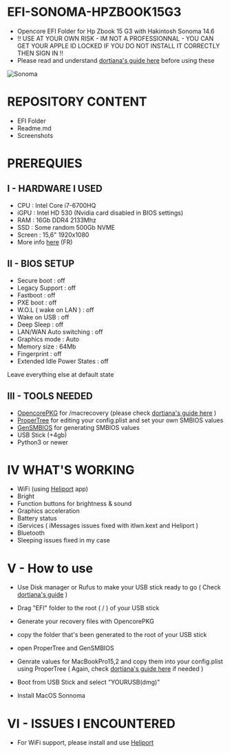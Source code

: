 # EFI-SONOMA-HPZBOOK15G3
- Opencore EFI Folder for Hp Zbook 15 G3 with Hakintosh Sonoma 14.6
- !! USE AT YOUR OWN RISK - IM NOT A PROFESSIONNAL - YOU CAN GET YOUR APPLE ID LOCKED IF YOU DO NOT INSTALL IT CORRECTLY THEN SIGN IN !! 
- Please read and understand [dortiana's guide here]() before using these

![Sonoma](https://github.com/user-attachments/assets/0c4fc6a4-2c06-4924-a6a5-8030d6745bca)

# REPOSITORY CONTENT

- EFI Folder
- Readme.md
- Screenshots
  
# PREREQUIES

## I - HARDWARE I USED
  - CPU : Intel Core i7-6700HQ
  - iGPU : Intel HD 530 (Nvidia card disabled in BIOS settings)
  - RAM : 16Gb DDR4 2133Mhz
  - SSD : Some random 500Gb NVME
  - Screen : 15,6" 1920x1080
  - More info [here](https://support.hp.com/ca-fr/document/c04956278) (FR)
    
## II - BIOS SETUP
  - Secure boot : off
  - Legacy Support : off
  - Fastboot : off
  - PXE boot : off
  - W.O.L ( wake on LAN ) : off
  - Wake on USB : off
  - Deep Sleep : off
  - LAN/WAN Auto switching : off
  - Graphics mode : Auto
  - Memory size : 64Mb
  - Fingerprint : off
  - Extended Idle Power States : off

  Leave everything else at default state
  
## III - TOOLS NEEDED

- [OpencorePKG]() for /macrecovery (please check [dortiana's guide here]() )
- [ProperTree]() for editing your config.plist and set your own SMBIOS values
- [GenSMBIOS]() for generating SMBIOS values
- USB Stick (+4gb)
- Python3 or newer

# IV WHAT'S WORKING

- WiFi (using [Heliport]() app)
- Bright
- Function buttons for brightness & sound
- Graphics acceleration
- Battery status
- iServices ( iMessages issues fixed with itlwn.kext and Heliport )
- Bluetooth
- Sleeping issues fixed in my case

# V - How to use 

- Use Disk manager or Rufus to make your USB stick ready to go ( Check [dortiana's guide]() )
- Drag "EFI" folder to the root ( / ) of your USB stick
- Generate your recovery files with OpencorePKG 

- copy the folder that's been generated to the root of your USB stick
- open ProperTree and GenSMBIOS
- Genrate values for MacBookPro15,2 and copy them into your config.plist using ProperTree ( Again, check [dortiana's guide here]() if needed )
- Boot from USB Stick and select "YOURUSB(dmg)"
- Install MacOS Sonnoma

# VI - ISSUES I ENCOUNTERED 

- For WiFi support, please install and use [Heliport]()



